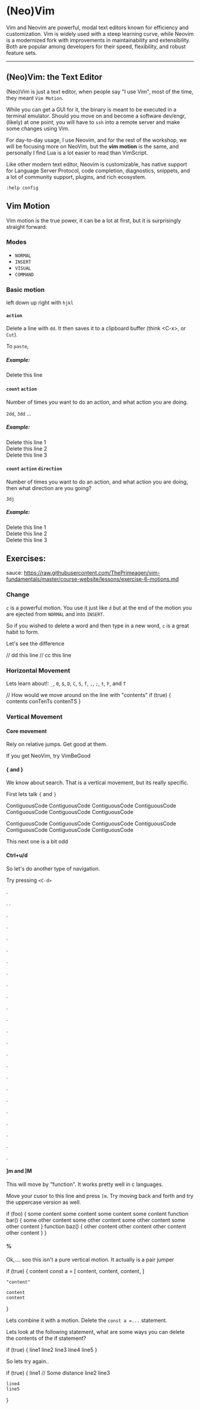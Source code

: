 # (Neo)Vim

Vim and Neovim are powerful, modal text editors known for efficiency and customization. Vim is
widely used with a steep learning curve, while Neovim is a modernized fork with improvements in
maintainability and extensibility. Both are popular among developers for their speed, flexibility,
and robust feature sets.

---

## (Neo)Vim: the Text Editor

(Neo)Vim is just a text editor, when people say "I use Vim", most of the time, they meant `Vim Motion`.

While you can get a GUI for it, the binary is meant to be executed in a terminal emulator.
Should you move on and become a software dev/engr, (likely) at one point, you will have to `ssh`
into a remote server and make some changes using Vim.

For day-to-day usage, I use Neovim, and for the rest of the workshop, we will be focusing more on NeoVim,
but the **vim motion** is the same, and personally I find Lua is a lot easier to read than VimScript.

Like other modern text editor, Neovim is customizable, has native support for Language Server Protocol,
code completion, diagnostics, snippets, and a lot of community support, plugins, and rich ecosystem.

```
:help config
```

## Vim Motion

Vim motion is the true power, it can be a lot at first, but it is surprisingly straight forward:

### Modes

- `NORMAL`
- `INSERT`
- `VISUAL`
- `COMMAND`

### Basic motion

left down up right with `hjkl`

#### `action`

Delete a line with `dd`. It then saves it to a clipboard buffer
(think \<C-x>, or `Cut`).

To `paste`, <d>

##### Example:

Delete this line

#### `count` `action`

Number of times you want to do an action, and what action you are doing.

`2dd`, `3dd` ...

##### Example:

Delete this line 1\
Delete this line 2\
Delete this line 3

#### `count` `action` `direction`

Number of times you want to do an action, and what action you are doing, then what direction are you going?

`3dj`

##### Example:

Delete this line 1\
Delete this line 2\
Delete this line 3

## Exercises:

sauce:
https://raw.githubusercontent.com/ThePrimeagen/vim-fundamentals/master/course-website/lessons/exercise-6-motions.md

### Change

`c` is a powerful motion. You use it just like `d` but at the end of the
motion you are ejected from `NORMAL` and into `INSERT`.

So if you wished to delete a word and then type in a new word, `c` is a great
habit to form.

Let's see the difference

// dd this line
// cc this line

### Horizontal Movement

Lets learn about!: `_`, `0`, `$`, `D`, `C`, `S`, `f`, `,`, `;`, `t`, `F`, and `T`

// How would we move around on the line with "contents"
if (true) {
contents conTenTs contenTS
}

### Vertical Movement

#### Core movement

Rely on relative jumps. Get good at them.

If you get NeoVim, try VimBeGood

#### { and }

We know about search. That is a vertical movement, but its really specific.

First lets talk `{` and `}`

ContiguousCode
ContiguousCode
ContiguousCode
ContiguousCode
ContiguousCode
ContiguousCode
ContiguousCode

ContiguousCode
ContiguousCode
ContiguousCode
ContiguousCode
ContiguousCode
ContiguousCode
ContiguousCode

This next one is a bit odd

#### Ctrl+u/d

So let's do another type of navigation.

Try pressing `<C-d>`

.

.
.

.

.

.

.

.

.

.

.

.

.

.

.

.

.

.

.

.

.

.

.

.

.

#### \]m and \]M

This will move by "function". It works pretty well in c languages.

Move your cusor to this line and press `]m`. Try moving back and forth and try
the uppercase version as well.

if (foo) {
some content
some content
some content
some content
function bar() {
some other content
some other content
some other content
some other content
}
function baz() {
other content
other content
other content
other content
}
}

#### %

Ok,.... soo this isn't a pure vertical motion. It actually is a pair jumper

if (true) {
content
const a = \[
content,
content,
content,
\]

```
"content"

content
content
```

}

Lets combine it with a motion. Delete the `const a =...` statement.

Lets look at the following statement, what are some ways you can delete the
contents of the if statement?

if (true) {
line1
line2
line3
line4
line5
}

So lets try again..

if (true) {
line1
// Some distance
line2
line3

```
line4
line5
```

}

